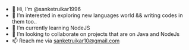 - 👋 Hi, I’m @sanketruikar1996
- 👀 I’m interested in exploring new languages world && writing codes in them too..
- 🌱 I’m currently learning NodeJS
- 💞️ I’m looking to collaborate on projects that are on Java and NodeJs
- 📫 Reach me via sanketruikar10@gmail.com

<!---
sanketruikar1996/sanketruikar1996 is a ✨ special ✨ repository because its `README.md` (this file) appears on your GitHub profile.
You can click the Preview link to take a look at your changes.
--->
